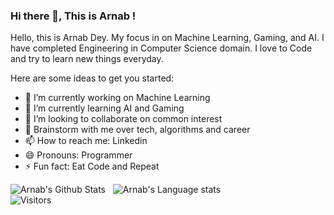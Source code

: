 ### Hi there 👋, This is Arnab !

Hello, this is Arnab Dey. My focus in on Machine Learning, Gaming, and AI. I have completed Engineering in Computer Science domain. I love to Code and try to learn new things everyday.


Here are some ideas to get you started:

- 🔭 I’m currently working on Machine Learning
- 🌱 I’m currently learning AI and Gaming
- 👯 I’m looking to collaborate on common interest
- 💬 Brainstorm with me over tech, algorithms and career
- 📫 How to reach me: Linkedin
- 😄 Pronouns: Programmer
- ⚡ Fun fact: Eat Code and Repeat


![Arnab's Github Stats](https://github-readme-stats.vercel.app/api?username=arnab132&show_icons=true&hide_border=true)&nbsp;&nbsp;
![Arnab's Language stats](https://github-readme-stats-eight-theta.vercel.app/api/top-langs/?username=arnab132&layout=compact&langs_count=8)
<br />
![Visitors](https://visitor-badge.laobi.icu/badge?page_id=arnab132.arnab132)
